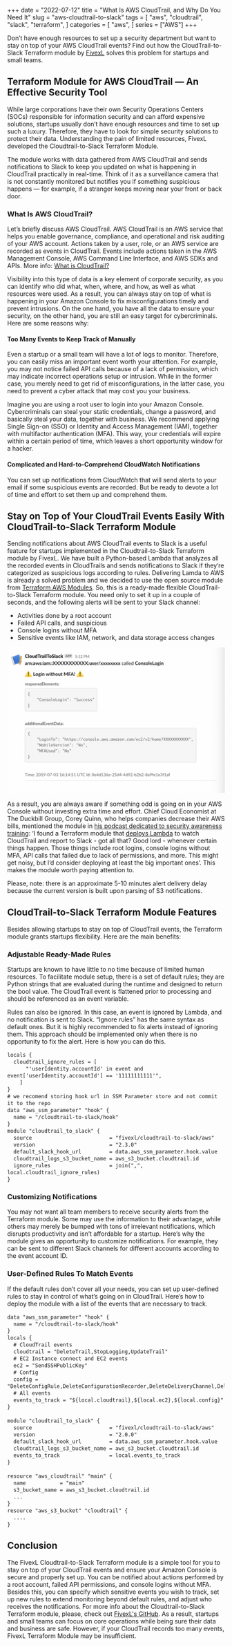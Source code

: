 +++
date = "2022-07-12"
title = "What Is AWS CloudTrail, and Why Do You Need It"
slug = "aws-cloudtrail-to-slack"
tags = [
    "aws",
    "cloudtrail",
    "slack",
    "terraform",
]
categories = [
    "aws",
]
series = ["AWS"]
+++

Don’t have enough resources to set up a security department but want to stay on top of your AWS CloudTrail events? Find out how the CloudTrail-to-Slack Terraform module by [FivexL](https://fivexl.io/) solves this problem for startups and small teams.

## Terraform Module for AWS CloudTrail — An Effective Security Tool

While large corporations have their own Security Operations Centers (SOCs) responsible for information security and can afford expensive solutions, startups usually don’t have enough resources and time to set up such a luxury. Therefore, they have to look for simple security solutions to protect their data. Understanding the pain of limited resources, FivexL developed the Cloudtrail-to-Slack Terraform Module.

The module works with data gathered from AWS CloudTrail and sends notifications to Slack to keep you updated on what is happening in CloudTrail practically in real-time. Think of it as a surveillance camera that is not constantly monitored but notifies you if something suspicious happens — for example, if a stranger keeps moving near your front or back door. 

### What Is AWS CloudTrail?

Let’s briefly discuss AWS CloudTrail. AWS CloudTrail is an AWS service that helps you enable governance, compliance, and operational and risk auditing of your AWS account. Actions taken by a user, role, or an AWS service are recorded as events in CloudTrail. Events include actions taken in the AWS Management Console, AWS Command Line Interface, and AWS SDKs and APIs. More info: [What is CloudTrail?](https://docs.aws.amazon.com/awscloudtrail/latest/userguide/cloudtrail-user-guide.html)

Visibility into this type of data is a key element of corporate security, as you can identify who did what, when, where, and how, as well as what resources were used. As a result, you can always stay on top of what is happening in your Amazon Console to fix misconfigurations timely and prevent intrusions. On the one hand, you have all the data to ensure your security, on the other hand, you are still an easy target for cybercriminals. Here are some reasons why:

#### Too Many Events to Keep Track of Manually

Even a startup or a small team will have a lot of logs to monitor. Therefore, you can easily miss an important event worth your attention. For example, you may not notice failed API calls because of a lack of permission, which may indicate incorrect operations setup or intrusion. While in the former case, you merely need to get rid of misconfigurations, in the latter case, you need to prevent a cyber attack that may cost you your business. 

Imagine you are using a root user to login into your Amazon Console. Cybercriminals can steal your static credentials, change a password, and basically steal your data, together with business. We recommend applying Single Sign-on (SSO) or Identity and Access Management (IAM), together with multifactor authentication (MFA). This way, your credentials will expire within a certain period of time, which leaves a short opportunity window for a hacker. 

#### Complicated and Hard-to-Comprehend CloudWatch Notifications 

You can set up notifications from CloudWatch that will send alerts to your email if some suspicious events are recorded. But be ready to devote a lot of time and effort to set them up and comprehend them. 

## Stay on Top of Your CloudTrail Events Easily With CloudTrail-to-Slack Terraform Module

Sending notifications about AWS CloudTrail events to Slack is a useful feature for startups implemented in the Cloudtrail-to-Slack Terraform module by FivexL. We have built a Python-based Lambda that analyzes all the recorded events in CloudTrails and sends notifications to Slack if they’re categorized as suspicious logs according to rules. Delivering Lamda to AWS is already a solved problem and we decided to use the open source module from [Terraform AWS Modules](https://registry.terraform.io/modules/terraform-aws-modules/lambda/aws/latest). So, this is a ready-made flexible CloudTrail-to-Slack Terraform module. You need only to set it up in a couple of seconds, and the following alerts will be sent to your Slack channel:

- Activities done by a root account
- Failed API calls, and suspicious 
- Console logins without MFA
- Sensitive events like IAM, network, and data storage access changes

![FistImage](/images/posts/aws_cloudtrail_to_slack/1.png)

As a result, you are always aware if something odd is going on in your AWS Console without investing extra time and effort. Chief Cloud Economist at The Duckbill Group, Corey Quinn, who helps companies decrease their AWS bills, mentioned the module in [his podcast dedicated to security awareness training](https://www.lastweekinaws.com/podcast/aws-morning-brief/security-awareness-training-in-five-minutes/): ‘I found a Terraform module that [deploys Lambda](https://github.com/fivexl/Terraform-aws-CloudTrail-to-Slack) to watch CloudTrail and report to Slack - got all that? Good lord - whenever certain things happen. Those things include root logins, console logins without MFA, API calls that failed due to lack of permissions, and more. This might get noisy, but I’d consider deploying at least the big important ones’. This makes the module worth paying attention to. 

Please, note: there is an approximate 5-10 minutes alert delivery delay because the current version is built upon parsing of S3 notifications.

## CloudTrail-to-Slack Terraform Module Features

Besides allowing startups to stay on top of CloudTrail events, the Terraform module grants startups flexibility. Here are the main benefits:

### Adjustable Ready-Made Rules

Startups are known to have little to no time because of limited human resources. To facilitate module setup, there is a set of default rules; they are Python strings that are evaluated during the runtime and designed to return the bool value. The CloudTrail event is flattened prior to processing and should be referenced as an event variable. 

Rules can also be ignored. In this case, an event is ignored by Lambda, and no notification is sent to Slack. “Ignore rules” has the same syntax as default ones. But it is highly recommended to fix alerts instead of ignoring them. This approach should be implemented only when there is no opportunity to fix the alert. Here is how you can do this.

```hcl
locals {
  cloudtrail_ignore_rules = [
      "'userIdentity.accountId' in event and event['userIdentity.accountId'] == '11111111111'",
    ]
}
# we recomend storing hook url in SSM Parameter store and not commit it to the repo
data "aws_ssm_parameter" "hook" {
  name = "/cloudtrail-to-slack/hook"
}
module "cloudtrail_to_slack" {
  source                         = "fivexl/cloudtrail-to-slack/aws"
  version                        = "2.3.0"
  default_slack_hook_url         = data.aws_ssm_parameter.hook.value
  cloudtrail_logs_s3_bucket_name = aws_s3_bucket.cloudtrail.id
  ignore_rules                   = join(",", local.cloudtrail_ignore_rules)
}
```

### Customizing Notifications

You may not want all team members to receive security alerts from the Terraform module. Some may use the information to their advantage, while others may merely be bumped with tons of irrelevant notifications, which disrupts productivity and isn’t affordable for a startup. Here’s why the module gives an opportunity to customize notifications. For example, they can be sent to different Slack channels for different accounts according to the event account ID. 

### User-Defined Rules To Match Events

If the default rules don’t cover all your needs, you can set up user-defined rules to stay in control of what’s going on in CloudTrail. Here’s how to deploy the module with a list of the events that are necessary to track. 

```hcl
data "aws_ssm_parameter" "hook" {
  name = "/cloudtrail-to-slack/hook"
}
locals {
  # CloudTrail events
  cloudtrail = "DeleteTrail,StopLogging,UpdateTrail"
  # EC2 Instance connect and EC2 events
  ec2 = "SendSSHPublicKey"
  # Config
  config = "DeleteConfigRule,DeleteConfigurationRecorder,DeleteDeliveryChannel,DeleteEvaluationResults"
  # All events
  events_to_track = "${local.cloudtrail},${local.ec2},${local.config}"
}

module "cloudtrail_to_slack" {
  source                         = "fivexl/cloudtrail-to-slack/aws"
  version                        = "2.0.0"
  default_slack_hook_url         = data.aws_ssm_parameter.hook.value
  cloudtrail_logs_s3_bucket_name = aws_s3_bucket.cloudtrail.id
  events_to_track                = local.events_to_track
}

resource "aws_cloudtrail" "main" {
  name           = "main"
  s3_bucket_name = aws_s3_bucket.cloudtrail.id
  ...
}
resource "aws_s3_bucket" "cloudtrail" {
  ....
}
```

## Conclusion

The FivexL Cloudtrail-to-Slack Terraform module is a simple tool for you to stay on top of your CloudTrail events and ensure your Amazon Console is secure and properly set up. You can be notified about actions performed by a root account, failed API permissions, and console logins without MFA. Besides this, you can specify which sensitive events you wish to track, set up new rules to extend monitoring beyond default rules, and adjust who receives the notifications. For more info about the Cloudtrail-to-Slack Terraform module, please, check out [FivexL's GitHub](https://github.com/fivexl/terraform-aws-cloudtrail-to-slack).
As a result, startups and small teams can focus on core operations while being sure their data and business are safe. However, if your CloudTrail records too many events, FivexL Terraform Module may be insufficient. 
